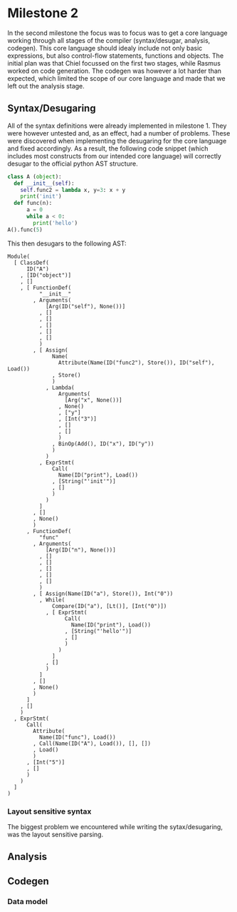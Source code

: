 # Milestone 2

In the second milestone the focus was to focus was to get a core language working through all stages of the compiler (syntax/desugar, analysis, codegen). This core language should idealy include not only basic expressions, but also control-flow statements, functions and objects. The initial plan was that Chiel focussed on the first two stages, while Rasmus worked on code generation. The codegen was however a lot harder than expected, which limited the scope of our core language and made that we left out the analysis stage.

## Syntax/Desugaring
All of the syntax definitions were already implemented in milestone 1. They were however untested and, as an effect, had a number of problems. These were discovered when implementing the desugaring for the core language and fixed accordingly.
As a result, the following code snippet (which includes most constructs from our intended core language) will correctly desugar to the official python AST structure. 
```python
class A (object):
  def __init__(self):
    self.func2 = lambda x, y=3: x + y
    print('init')
  def func(n):
  	  a = 0
  	  while a < 0:
  	  	print('hello')
A().func(5)
```

This then desugars to the following AST:
```
Module(
  [ ClassDef(
      ID("A")
    , [ID("object")]
    , []
    , [ FunctionDef(
          "__init__"
        , Arguments(
            [Arg(ID("self"), None())]
          , []
          , []
          , []
          , []
          , []
          )
        , [ Assign(
              Name(
                Attribute(Name(ID("func2"), Store()), ID("self"), Load())
              , Store()
              )
            , Lambda(
                Arguments(
                  [Arg("x", None())]
                , None()
                , ["y"]
                , [Int("3")]
                , []
                , []
                )
              , BinOp(Add(), ID("x"), ID("y"))
              )
            )
          , ExprStmt(
              Call(
                Name(ID("print"), Load())
              , [String("'init'")]
              , []
              )
            )
          ]
        , []
        , None()
        )
      , FunctionDef(
          "func"
        , Arguments(
            [Arg(ID("n"), None())]
          , []
          , []
          , []
          , []
          , []
          )
        , [ Assign(Name(ID("a"), Store()), Int("0"))
          , While(
              Compare(ID("a"), [Lt()], [Int("0")])
            , [ ExprStmt(
                  Call(
                    Name(ID("print"), Load())
                  , [String("'hello'")]
                  , []
                  )
                )
              ]
            , []
            )
          ]
        , []
        , None()
        )
      ]
    , []
    )
  , ExprStmt(
      Call(
        Attribute(
          Name(ID("func"), Load())
        , Call(Name(ID("A"), Load()), [], [])
        , Load()
        )
      , [Int("5")]
      , []
      )
    )
  ]
)
```

### Layout sensitive syntax
The biggest problem we encountered while writing the sytax/desugaring, was the layout sensitive parsing.

## Analysis

## Codegen

### Data model
